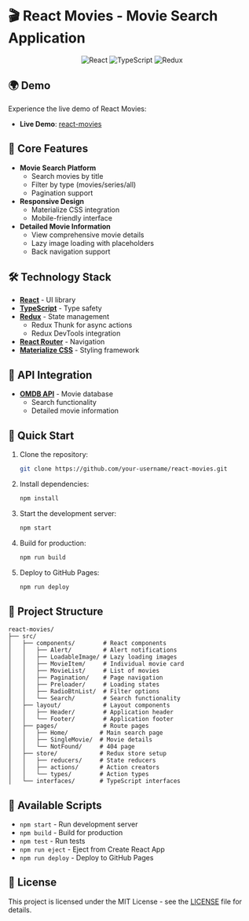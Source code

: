 # 🎬 React Movies - Movie Search Application

<div align="center">
  <img src="https://img.shields.io/badge/React-17.0.2-blue?logo=react" alt="React">
  <img src="https://img.shields.io/badge/TypeScript-4.4.2-blue?logo=typescript" alt="TypeScript">
  <img src="https://img.shields.io/badge/Redux-4.1.1-purple?logo=redux" alt="Redux">
</div>

## 🌍 Demo

Experience the live demo of React Movies:
- **Live Demo**: [react-movies](https://andrey-golubenko.github.io/react-movies)

## 📌 Core Features

- **Movie Search Platform**
  - Search movies by title
  - Filter by type (movies/series/all)
  - Pagination support
- **Responsive Design**
  - Materialize CSS integration
  - Mobile-friendly interface
- **Detailed Movie Information**
  - View comprehensive movie details
  - Lazy image loading with placeholders
  - Back navigation support

## 🛠️ Technology Stack

- **[React](https://reactjs.org/)** - UI library
- **[TypeScript](https://www.typescriptlang.org/)** - Type safety
- **[Redux](https://redux.js.org/)** - State management
  - Redux Thunk for async actions
  - Redux DevTools integration
- **[React Router](https://reactrouter.com/)** - Navigation
- **[Materialize CSS](https://materializecss.com/)** - Styling framework

## 🔧 API Integration

- **[OMDB API](https://www.omdbapi.com/)** - Movie database
  - Search functionality
  - Detailed movie information

## 🚀 Quick Start

1. Clone the repository:
   ```bash
   git clone https://github.com/your-username/react-movies.git
   ```

2. Install dependencies:
   ```bash
   npm install
   ```

3. Start the development server:
   ```bash
   npm start
   ```

4. Build for production:
   ```bash
   npm run build
   ```

5. Deploy to GitHub Pages:
   ```bash
   npm run deploy
   ```

## 📂 Project Structure

```plaintext
react-movies/
├── src/
│   ├── components/        # React components
│   │   ├── Alert/         # Alert notifications
│   │   ├── LoadableImage/ # Lazy loading images
│   │   ├── MovieItem/     # Individual movie card
│   │   ├── MovieList/     # List of movies
│   │   ├── Pagination/    # Page navigation
│   │   ├── Preloader/     # Loading states
│   │   ├── RadioBtnList/  # Filter options
│   │   └── Search/        # Search functionality
│   ├── layout/            # Layout components
│   │   ├── Header/        # Application header
│   │   └── Footer/        # Application footer
│   ├── pages/             # Route pages
│   │   ├── Home/         # Main search page
│   │   ├── SingleMovie/  # Movie details
│   │   └── NotFound/     # 404 page
│   ├── store/            # Redux store setup
│   │   ├── reducers/     # State reducers
│   │   ├── actions/      # Action creators
│   │   └── types/        # Action types
│   └── interfaces/       # TypeScript interfaces
```

## 🔨 Available Scripts

- `npm start` - Run development server
- `npm build` - Build for production
- `npm test` - Run tests
- `npm run eject` - Eject from Create React App
- `npm run deploy` - Deploy to GitHub Pages

## 📜 License

This project is licensed under the MIT License - see the [LICENSE](LICENSE) file for details.
